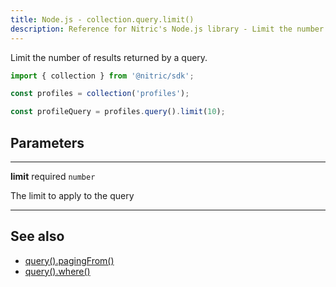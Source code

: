 ```yaml
---
title: Node.js - collection.query.limit()
description: Reference for Nitric's Node.js library - Limit the number of results returned by a query.
---
```


Limit the number of results returned by a query.

```javascript
import { collection } from '@nitric/sdk';

const profiles = collection('profiles');

const profileQuery = profiles.query().limit(10);
```

## Parameters

---

**limit** required `number`

The limit to apply to the query

---

## See also

- [query().pagingFrom()](./collection-query-pagingfrom.md)
- [query().where()](./collection-query-where.md)
